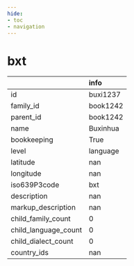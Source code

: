 ```yaml
---
hide:
- toc
- navigation
---
```

# bxt
|                      | info     |
|:---------------------|:---------|
| id                   | buxi1237 |
| family_id            | book1242 |
| parent_id            | book1242 |
| name                 | Buxinhua |
| bookkeeping          | True     |
| level                | language |
| latitude             | nan      |
| longitude            | nan      |
| iso639P3code         | bxt      |
| description          | nan      |
| markup_description   | nan      |
| child_family_count   | 0        |
| child_language_count | 0        |
| child_dialect_count  | 0        |
| country_ids          | nan      |